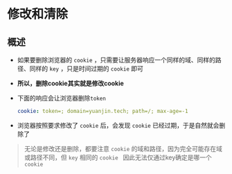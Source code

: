 # 修改和清除

## 概述

  - 如果要删除浏览器的 `cookie` ，只需要让服务器响应一个同样的域、同样的路径、同样的 `key` ，只是时间过期的 `cookie` 即可

  - **所以，删除cookie其实就是修改cookie**

  - 下面的响应会让浏览器删除`token`

    ```yaml
    cookie: token=; domain=yuanjin.tech; path=/; max-age=-1
    ```

  - 浏览器按照要求修改了 `cookie` 后，会发现 `cookie` 已经过期，于是自然就会删除了

> 无论是修改还是删除，都要注意 `cookie` 的域和路径，因为完全可能存在域或路径不同，但 `key` 相同的 `cookie
> `
> 因此无法仅通过key确定是哪一个 `cookie`
